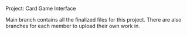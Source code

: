 Project: Card Game Interface

Main branch contains all the finalized files for this project. There are also branches for each member to upload their own work in.
